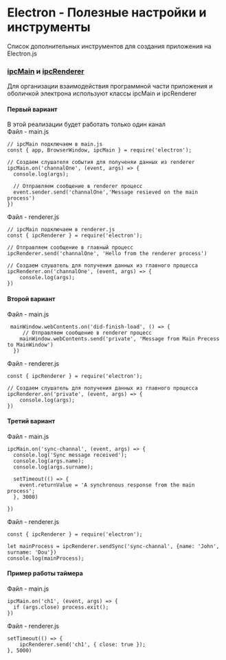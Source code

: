 # Electron - Полезные настройки и инструменты
Список дополнительных инструментов для создания приложения на Electron.js

### [ipcMain] и [ipcRenderer]
Для организации взаимодействия программной части приложения и оболичкой электрона используют классы ipcMain и ipcRenderer  
#### Первый вариант
В этой реализации будет работать только один канал   
Файл - main.js 
```
// ipcMain подключаем в main.js 
const { app, BrowserWindow, ipcMain } = require('electron');

// Создаем слушателя события для полученяи данных из renderer
ipcMain.on('channalOne', (event, args) => { 
  console.log(args);

  // Отправляем сообщение в renderer процесс
  event.sender.send('channalOne','Message resieved on the main process')
})
```
Файл - renderer.js 
```
// ipcMain подключаем в renderer.js 
const { ipcRenderer } = require('electron');

// Отправляем сообщение в главный процесс
ipcRenderer.send('channalOne', 'Hello from the renderer process')

// Создаем слушатель для получения данных из главного процесса
ipcRenderer.on('channalOne', (event, args) => {
	console.log(args);
})
```
#### Второй вариант 
Файл - main.js 
```
 mainWindow.webContents.on('did-finish-load', () => { 
	 // Отправляем сообщение в renderer процесс
    mainWindow.webContents.send('private', 'Message from Main Precess to MainWindow')
  })

```

Файл - renderer.js 
```
const { ipcRenderer } = require('electron');

// Создаем слушатель для получения данных из главного процесса
ipcRenderer.on('private', (event, args) => {
	console.log(args);
})
```
#### Третий вариант 

Файл - main.js 
```
ipcMain.on('sync-channal', (event, args) => { 
  console.log('Sync message received');
  console.log(args.name);
  console.log(args.surname);

  setTimeout(() => { 
    event.returnValue = 'A synchronous response from the main process';
  }, 3000)
 
})
```

Файл - renderer.js 
```
const { ipcRenderer } = require('electron');

let mainProcess = ipcRenderer.sendSync('sync-channal', {name: 'John', surname: 'Dou'})
console.log(mainProcess);
```

#### Пример работы таймера 

Файл - main.js 
```
ipcMain.on('ch1', (event, args) => {
  if (args.close) process.exit();
})
```

Файл - renderer.js 
```
setTimeout(() => { 
	ipcRenderer.send('ch1', { close: true });
}, 5000)
```

[ipcMain]:https://electronjs.org/docs/api/ipc-main
[ipcRenderer]:https://electronjs.org/docs/api/ipc-renderer

